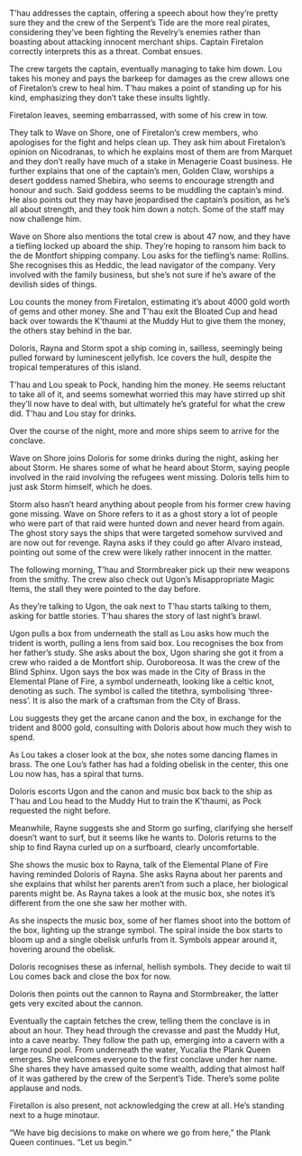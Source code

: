 T’hau addresses the captain, offering a speech about how they’re pretty sure they and the crew of the Serpent’s Tide are the more real pirates, considering they’ve been fighting the Revelry’s enemies rather than boasting about attacking innocent merchant ships. Captain Firetalon correctly interprets this as a threat. Combat ensues.

The crew targets the captain, eventually managing to take him down. Lou takes his money and pays the barkeep for damages as the crew allows one of Firetalon’s crew to heal him. T’hau makes a point of standing up for his kind, emphasizing they don’t take these insults lightly.  

Firetalon leaves, seeming embarrassed, with some of his crew in tow.  

They talk to Wave on Shore, one of Firetalon’s crew members, who apologises for the fight and helps clean up. They ask him about Firetalon’s opinion on Nicodranas, to which he explains most of them are from Marquet and they don’t really have much of a stake in Menagerie Coast business. He further explains that one of the captain’s men, Golden Claw, worships a desert goddess named Shebira, who seems to encourage strength and honour and such. Said goddess seems to be muddling the captain’s mind. He also points out they may have jeopardised the captain’s position, as he’s all about strength, and they took him down a notch. Some of the staff may now challenge him. 

Wave on Shore also mentions the total crew is about 47 now, and they have a tiefling locked up aboard the ship. They’re hoping to ransom him back to the de Montfort shipping company. Lou asks for the tiefling’s name: Rollins. She recognises this as Heddic, the lead navigator of the company. Very involved with the family business, but she’s not sure if he’s aware of the devilish sides of things.  

Lou counts the money from Firetalon, estimating it’s about 4000 gold worth of gems and other money. She and T’hau exit the Bloated Cup and head back over towards the K’thaumi at the Muddy Hut to give them the money, the others stay behind in the bar. 

Doloris, Rayna and Storm spot a ship coming in, sailless, seemingly being pulled forward by luminescent jellyfish. Ice covers the hull, despite the tropical temperatures of this island.  

T’hau and Lou speak to Pock, handing him the money. He seems reluctant to take all of it, and seems somewhat worried this may have stirred up shit they’ll now have to deal with, but ultimately he’s grateful for what the crew did. T’hau and Lou stay for drinks.  

Over the course of the night, more and more ships seem to arrive for the conclave. 

Wave on Shore joins Doloris for some drinks during the night, asking her about Storm. He shares some of what he heard about Storm, saying people involved in the raid involving the refugees went missing. Doloris tells him to just ask Storm himself, which he does. 

Storm also hasn’t heard anything about people from his former crew having gone missing. Wave on Shore refers to it as a ghost story a lot of people who were part of that raid were hunted down and never heard from again. The ghost story says the ships that were targeted somehow survived and are now out for revenge. Rayna asks if they could go after Alvaro instead, pointing out some of the crew were likely rather innocent in the matter.  

The following morning, T’hau and Stormbreaker pick up their new weapons from the smithy. The crew also check out Ugon’s Misappropriate Magic Items, the stall they were pointed to the day before. 

As they’re talking to Ugon, the oak next to T’hau starts talking to them, asking for battle stories. T’hau shares the story of last night’s brawl. 

Ugon pulls a box from underneath the stall as Lou asks how much the trident is worth, pulling a lens from said box. Lou recognises the box from her father’s study. She asks about the box, Ugon sharing she got it from a crew who raided a de Montfort ship. Ouroboreosa. It was the crew of the Blind Sphinx. Ugon says the box was made in the City of Brass in the Elemental Plane of Fire, a symbol underneath, looking like a celtic knot, denoting as such. The symbol is called the titethra, symbolising ‘three-ness’. It is also the mark of a craftsman from the City of Brass.  

Lou suggests they get the arcane canon and the box, in exchange for the trident and 8000 gold, consulting with Doloris about how much they wish to spend.  

As Lou takes a closer look at the box, she notes some dancing flames in brass. The one Lou’s father has had a folding obelisk in the center, this one Lou now has, has a spiral that turns. 

Doloris escorts Ugon and the canon and music box back to the ship as T’hau and Lou head to the Muddy Hut to train the K’thaumi, as Pock requested the night before.  

Meanwhile, Rayne suggests she and Storm go surfing, clarifying she herself doesn’t want to surf, but it seems like he wants to. Doloris returns to the ship to find Rayna curled up on a surfboard, clearly uncomfortable. 

She shows the music box to Rayna, talk of the Elemental Plane of Fire having reminded Doloris of Rayna. She asks Rayna about her parents and she explains that whilst her parents aren’t from such a place, her biological parents might be. As Rayna takes a look at the music box, she notes it’s different from the one she saw her mother with. 

As she inspects the music box, some of her flames shoot into the bottom of the box, lighting up the strange symbol. The spiral inside the box starts to bloom up and a single obelisk unfurls from it. Symbols appear around it, hovering around the obelisk. 

Doloris recognises these as infernal, hellish symbols. They decide to wait til Lou comes back and close the box for now.

Doloris then points out the cannon to Rayna and Stormbreaker, the latter gets very excited about the cannon.  

Eventually the captain fetches the crew, telling them the conclave is in about an hour. They head through the crevasse and past the Muddy Hut, into a cave nearby. They follow the path up, emerging into a cavern with a large round pool. From underneath the water, Yucalia the Plank Queen emerges. She welcomes everyone to the first conclave under her name. She shares they have amassed quite some wealth, adding that almost half of it was gathered by the crew of the Serpent’s Tide. There’s some polite applause and nods. 

Firetallon is also present, not acknowledging the crew at all. He’s standing next to a huge minotaur. 

“We have big decisions to make on where we go from here,” the Plank Queen continues. “Let us begin.”